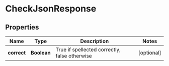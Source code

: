 
# CheckJsonResponse

## Properties
Name | Type | Description | Notes
------------ | ------------- | ------------- | -------------
**correct** | **Boolean** | True if spellected correctly, false otherwise |  [optional]



